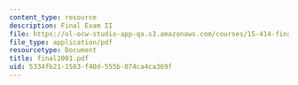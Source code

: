 ```yaml
---
content_type: resource
description: Final Exam II
file: https://ol-ocw-studio-app-qa.s3.amazonaws.com/courses/15-414-financial-management-summer-2003/5334fb211583f40d555b074ca4ca369f_final2001.pdf
file_type: application/pdf
resourcetype: Document
title: final2001.pdf
uid: 5334fb21-1583-f40d-555b-074ca4ca369f
---
```


